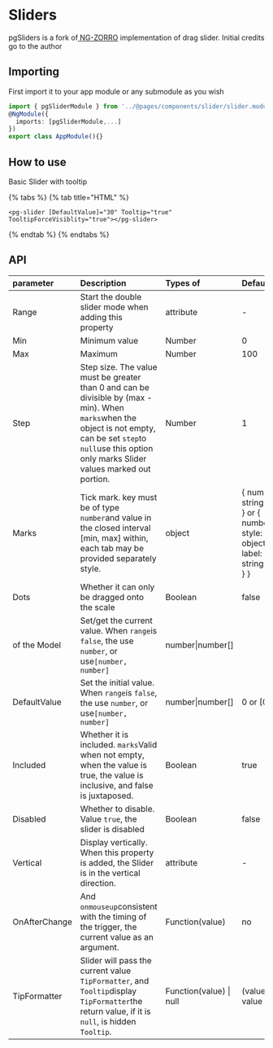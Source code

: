 # Sliders

pgSliders is a fork of[ NG-ZORRO](https://github.com/NG-ZORRO/ng-zorro-antd) implementation of drag slider. Initial credits go to the author

## Importing

First import it to your app module or any submodule as you wish

```typescript
import { pgSliderModule } from '../@pages/components/slider/slider.module';
@NgModule({
  imports: [pgSliderModule,...]
})
export class AppModule(){}
```

## How to use 

Basic Slider with tooltip

{% tabs %}
{% tab title="HTML" %}
```markup
<pg-slider [DefaultValue]="30" Tooltip="true" TooltipForceVisiblity="true"></pg-slider>
```
{% endtab %}
{% endtabs %}

## API

| parameter | Description | Types of | Defaults |
| :--- | :--- | :--- | :--- |
| Range | Start the double slider mode when adding this property | attribute | - |
| Min | Minimum value | Number | 0 |
| Max | Maximum | Number | 100 |
| Step | Step size. The value must be greater than 0 and can be divisible by \(max - min\). When `marks`when the object is not empty, can be set `step`to `null`use this option only marks Slider values marked out portion. | Number | 1 |
| Marks | Tick ​​mark. key must be of type `number`and value in the closed interval \[min, max\] within, each tab may be provided separately style. | object | { number: string\|HTML } or { number: { style: object, label: string\|HTML } } |
| Dots | Whether it can only be dragged onto the scale | Boolean | false |
| of the Model | Set/get the current value. When `range`is `false`, the use `number`, or use`[number, number]` | number\|number\[\] |  |
| DefaultValue | Set the initial value. When `range`is `false`, the use `number`, or use`[number, number]` | number\|number\[\] | 0 or \[0, 0\] |
| Included | Whether it is included. `marks`Valid when not empty, when the value is true, the value is inclusive, and false is juxtaposed. | Boolean | true |
| Disabled | Whether to disable. Value `true`, the slider is disabled | Boolean | false |
| Vertical | Display vertically. When this property is added, the Slider is in the vertical direction. | attribute | - |
| OnAfterChange | And `onmouseup`consistent with the timing of the trigger, the current value as an argument. | Function\(value\) | no |
| TipFormatter | Slider will pass the current value `TipFormatter`, and `Tooltip`display `TipFormatter`the return value, if it is `null`, is hidden `Tooltip`. | Function\(value\) \| null | \(value\) =&gt; value |

